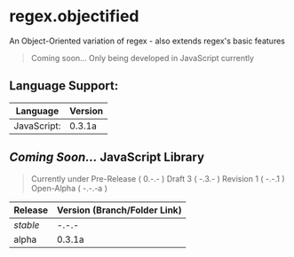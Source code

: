 # regex.objectified
An Object-Oriented variation of regex - also extends regex's basic features

> Coming soon... Only being developed in JavaScript currently

## Language Support:

| Language    | Version |
| ----------- | ------- |
| JavaScript: | 0.3.1a  |

## *Coming Soon...* JavaScript Library

> Currently under Pre-Release ( 0.-.- ) Draft 3 ( -.3.- ) Revision 1 ( -.-.1 ) Open-Alpha ( -.-.-a )

| Release  | Version (Branch/Folder Link) |
| -------- | ---------------------------- |
| *stable* | -.-.-                        |
| alpha    | 0.3.1a                       |
